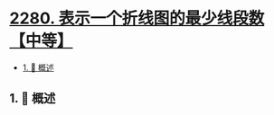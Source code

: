 # [2280. 表示一个折线图的最少线段数【中等】](https://github.com/tnotesjs/TNotes.leetcode/tree/main/notes/2280.%20%E8%A1%A8%E7%A4%BA%E4%B8%80%E4%B8%AA%E6%8A%98%E7%BA%BF%E5%9B%BE%E7%9A%84%E6%9C%80%E5%B0%91%E7%BA%BF%E6%AE%B5%E6%95%B0%E3%80%90%E4%B8%AD%E7%AD%89%E3%80%91)

<!-- region:toc -->

- [1. 📝 概述](#1--概述)

<!-- endregion:toc -->

## 1. 📝 概述
